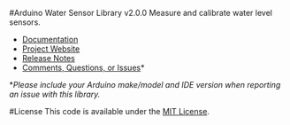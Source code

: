 #Arduino Water Sensor Library v2.0.0
Measure and calibrate water level sensors.

* [Documentation](http://robotsbigdata.com/docs-arduino-water-sensor.html)
* [Project Website](http://robotsbigdata.com)
* [Release Notes](https://github.com/alextaujenis/RBD_WaterSensor/releases)
* [Comments, Questions, or Issues](https://github.com/alextaujenis/RBD_WaterSensor/issues/new)*

\**Please include your Arduino make/model and IDE version when reporting an issue with this library.*

#License
This code is available under the [MIT License](http://opensource.org/licenses/mit-license.php).